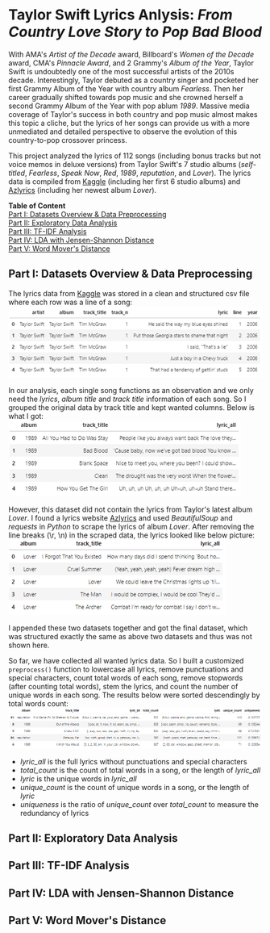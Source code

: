 # Taylor Swift Lyrics Anlysis: *From Country Love Story to Pop Bad Blood*

With AMA's *Artist of the Decade* award, Billboard's *Women of the Decade* award, CMA's *Pinnacle Award*, and 2 Grammy's *Album of the Year*, Taylor Swift is undoubtedly one of the most successful artists of the 2010s decade. Interestingly, Taylor debuted as a country singer and pocketed her first Grammy Album of the Year with country album *Fearless*. Then her career gradually shifted towards pop music and she crowned herself a second Grammy Album of the Year with pop ablum *1989*. Massive media coverage of Taylor's success in both country and pop music almost makes this topic a cliche, but the lyrics of her songs can provide us with a more unmediated and detailed perspective to observe the evolution of this country-to-pop crossover princess.

This project analyzed the lyrics of 112 songs (including bonus tracks but not voice memos in deluxe versions) from Taylor Swift's 7 studio albums (*self-titled*, *Fearless*, *Speak Now*, *Red*, *1989*, *reputation*, and *Lover*). The lyrics data is compiled from [Kaggle](https://www.kaggle.com/PromptCloudHQ/taylor-swift-song-lyrics-from-all-the-albums) (including her first 6 studio albums) and [Azlyrics](https://www.azlyrics.com/) (including her newest album *Lover*).

**Table of Content**\
[Part I: Datasets Overview & Data Preprocessing](#Part-T-Datasets-Overview--Data-Preprocessing)\
[Part II: Exploratory Data Analysis](#Part-II-Exploratory-Data-Analysis)\
[Part III: TF-IDF Analysis](#Part-III-TF-IDF-Analysis)\
[Part IV: LDA with Jensen-Shannon Distance](#Part-IV-LDA-with-Jensen-Shannon-Distance)\
[Part V: Word Mover's Distance](#Part-V-Word-Movers-Distance)

## Part I: Datasets Overview & Data Preprocessing
The lyrics data from [Kaggle](https://www.kaggle.com/PromptCloudHQ/taylor-swift-song-lyrics-from-all-the-albums) was stored in a clean and structured csv file where each row was a line of a song:\
![Original_kaggle_file_head](/images/original_kaggle_file_head.png)

In our analysis, each single song functions as an observation and we only need the *lyrics*, *album title* and *track title* information of each song. So I grouped the original data by track title and kept wanted columns. Below is what I got:\
![Grouped_kaggle_file_head](/images/grouped_kaggle_file_head.png)

However, this dataset did not contain the lyrics from Taylor's latest album *Lover*. I found a lyrics website [Azlyrics](https://www.azlyrics.com/) and used *BeautifulSoup* and *requests* in *Python* to scrape the lyrics of album *Lover*. After removing the line breaks (\r, \n) in the scraped data, the lyrics looked like below picture:\
![Cleaned_azlyrics_file_head](/images/cleaned_azlyrics_file_head.png)

I appended these two datasets together and got the final dataset, which was structured exactly the same as above two datasets and thus was not shown here.

So far, we have collected all wanted lyrics data. So I built a customized `preprocess()` function to lowercase all lyrics, remove punctuations and special characters, count total words of each song, remove stopwords (after counting total words), stem the lyrics, and count the number of unique words in each song. The results below were sorted descendingly by total words count:\
![Preprocessed_final_file_head_sorted](/images/preprocessed_final_file_head_sorted.png)
- *lyric_all* is the full lyrics without punctuations and special characters
- *total_count* is the count of total words in a song, or the length of *lyric_all*
- *lyric* is the unique words in *lyric_all*
- *unique_count* is the count of unique words in a song, or the length of *lyric*
- *uniqueness* is the ratio of *unique_count* over *total_count* to measure the redundancy of lyrics

## Part II: Exploratory Data Analysis
## Part III: TF-IDF Analysis
## Part IV: LDA with Jensen-Shannon Distance
## Part V: Word Mover's Distance
